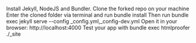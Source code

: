 Install Jekyll, NodeJS and Bundler.
Clone the forked repo on your machine
Enter the cloned folder via terminal and run bundle install
Then run bundle exec jekyll serve --config _config.yml,_config-dev.yml
Open it in your browser: http://localhost:4000
Test your app with bundle exec htmlproofer ./_site
